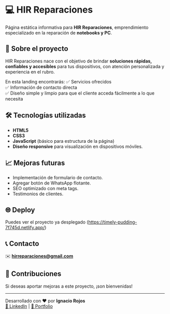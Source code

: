 # 💻 HIR Reparaciones

Página estática informativa para **HIR Reparaciones**, emprendimiento especializado en la reparación de **notebooks y PC**.



## 🚀 Sobre el proyecto

HIR Reparaciones nace con el objetivo de brindar **soluciones rápidas, confiables y accesibles** para tus dispositivos, con atención personalizada y experiencia en el rubro.

En esta landing encontrarás:
✅ Servicios ofrecidos  
✅ Información de contacto directa  
✅ Diseño simple y limpio para que el cliente acceda fácilmente a lo que necesita

## 🛠️ Tecnologías utilizadas

- **HTML5**
- **CSS3**
- **JavaScript** (básico para estructura de la página)
- **Diseño responsive** para visualización en dispositivos móviles.

## 📈 Mejoras futuras

- Implementación de formulario de contacto.
- Agregar botón de WhatsApp flotante.
- SEO optimizado con meta tags.
- Testimonios de clientes.

## 🌐 Deploy

Puedes ver el proyecto ya desplegado (https://timely-pudding-7f745d.netlify.app/)

## 📞 Contacto

✉️ **hirreparaciones@gmail.com**  


## 🤝 Contribuciones

Si deseas aportar mejoras a este proyecto, ¡son bienvenidas!

---

Desarrollado con ❤️ por **Ignacio Rojos**  
[🔗 LinkedIn](https://www.linkedin.com/in/ignacio-rojos/) | [🔗 Portfolio](https://eclectic-snickerdoodle-634186.netlify.app/)
